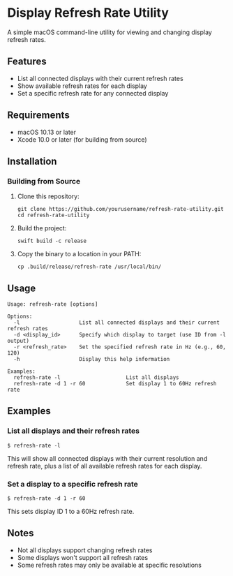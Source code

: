 # Display Refresh Rate Utility

A simple macOS command-line utility for viewing and changing display refresh rates.

## Features

- List all connected displays with their current refresh rates
- Show available refresh rates for each display
- Set a specific refresh rate for any connected display

## Requirements

- macOS 10.13 or later
- Xcode 10.0 or later (for building from source)

## Installation

### Building from Source

1. Clone this repository:
   ```
   git clone https://github.com/yourusername/refresh-rate-utility.git
   cd refresh-rate-utility
   ```

2. Build the project:
   ```
   swift build -c release
   ```

3. Copy the binary to a location in your PATH:
   ```
   cp .build/release/refresh-rate /usr/local/bin/
   ```

## Usage

```
Usage: refresh-rate [options]

Options:
  -l                   List all connected displays and their current refresh rates
  -d <display_id>      Specify which display to target (use ID from -l output)
  -r <refresh_rate>    Set the specified refresh rate in Hz (e.g., 60, 120)
  -h                   Display this help information

Examples:
  refresh-rate -l                     List all displays
  refresh-rate -d 1 -r 60             Set display 1 to 60Hz refresh rate
```

## Examples

### List all displays and their refresh rates

```
$ refresh-rate -l
```

This will show all connected displays with their current resolution and refresh rate, plus a list of all available refresh rates for each display.

### Set a display to a specific refresh rate

```
$ refresh-rate -d 1 -r 60
```

This sets display ID 1 to a 60Hz refresh rate.

## Notes

- Not all displays support changing refresh rates
- Some displays won't support all refresh rates 
- Some refresh rates may only be available at specific resolutions
